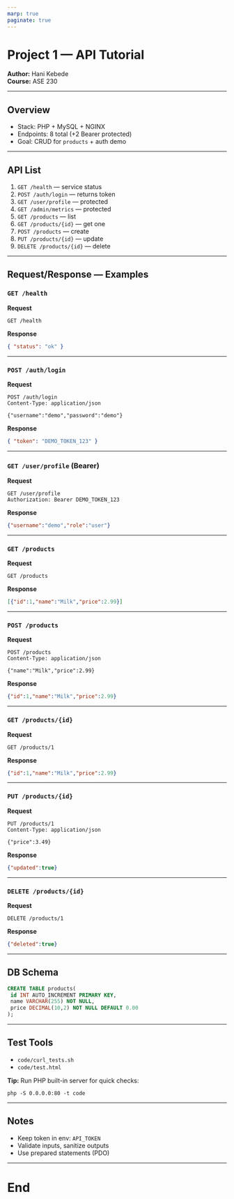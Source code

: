 ```yaml
---
marp: true
paginate: true
---
```


# Project 1 — API Tutorial
**Author:** Hani Kebede  
**Course:** ASE 230

---

## Overview
- Stack: PHP + MySQL + NGINX
- Endpoints: 8 total (+2 Bearer protected)
- Goal: CRUD for `products` + auth demo

---

## API List
1. `GET /health` — service status
2. `POST /auth/login` — returns token
3. `GET /user/profile` — protected
4. `GET /admin/metrics` — protected
5. `GET /products` — list
6. `GET /products/{id}` — get one
7. `POST /products` — create
8. `PUT /products/{id}` — update
9. `DELETE /products/{id}` — delete

---

## Request/Response — Examples

### `GET /health`
**Request**
```
GET /health
```
**Response**
```json
{ "status": "ok" }
```

---

### `POST /auth/login`
**Request**
```
POST /auth/login
Content-Type: application/json

{"username":"demo","password":"demo"}
```
**Response**
```json
{ "token": "DEMO_TOKEN_123" }
```

---

### `GET /user/profile` (Bearer)
**Request**
```
GET /user/profile
Authorization: Bearer DEMO_TOKEN_123
```
**Response**
```json
{"username":"demo","role":"user"}
```

---

### `GET /products`
**Request**
```
GET /products
```
**Response**
```json
[{"id":1,"name":"Milk","price":2.99}]
```

---

### `POST /products`
**Request**
```
POST /products
Content-Type: application/json

{"name":"Milk","price":2.99}
```
**Response**
```json
{"id":1,"name":"Milk","price":2.99}
```

---

### `GET /products/{id}`
**Request**
```
GET /products/1
```
**Response**
```json
{"id":1,"name":"Milk","price":2.99}
```

---

### `PUT /products/{id}`
**Request**
```
PUT /products/1
Content-Type: application/json

{"price":3.49}
```
**Response**
```json
{"updated":true}
```

---

### `DELETE /products/{id}`
**Request**
```
DELETE /products/1
```
**Response**
```json
{"deleted":true}
```

---

## DB Schema
```sql
CREATE TABLE products(
 id INT AUTO_INCREMENT PRIMARY KEY,
 name VARCHAR(255) NOT NULL,
 price DECIMAL(10,2) NOT NULL DEFAULT 0.00
);
```

---

## Test Tools
- `code/curl_tests.sh`
- `code/test.html`

**Tip:** Run PHP built-in server for quick checks:
```
php -S 0.0.0.0:80 -t code
```

---

## Notes
- Keep token in env: `API_TOKEN`
- Validate inputs, sanitize outputs
- Use prepared statements (PDO)

---

# End
